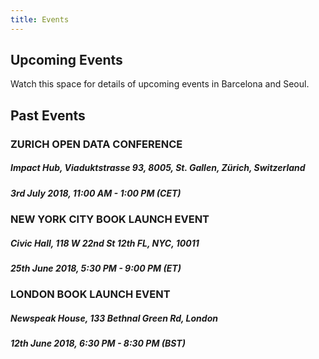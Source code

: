 ```yaml
---
title: Events
---
```


## Upcoming Events

Watch this space for details of upcoming events in Barcelona and Seoul. 


## Past Events

<div className="event_">
  <h3>ZURICH OPEN DATA CONFERENCE</h3>
  <h5>Impact Hub, Viaduktstrasse 93, 8005, St. Gallen, Zürich, Switzerland</h5>
  <h5>3rd July 2018, 11:00 AM - 1:00 PM (CET)</h5>
</div>

<div className="event_">
  <h3>NEW YORK CITY BOOK LAUNCH EVENT</h3>
  <h5>Civic Hall, 118 W 22nd St 12th FL, NYC, 10011</h5>
  <h5>25th June 2018, 5:30 PM - 9:00 PM (ET)</h5>
</div>

<div className="event_">
  <h3>LONDON BOOK LAUNCH EVENT</h3>
  <h5> Newspeak House, 133 Bethnal Green Rd, London</h5>
  <h5> 12th June 2018, 6:30 PM - 8:30 PM (BST)</h5>
</div>

